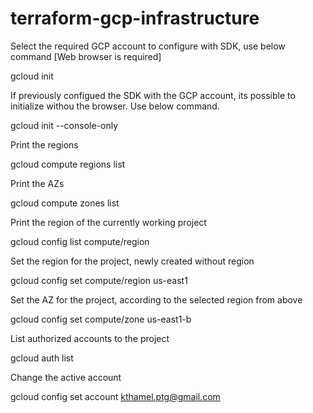 # terraform-gcp-infrastructure

Select the required GCP account to configure with SDK, use below command [Web browser is required]

gcloud init 

If previously configued the SDK with the GCP account, its possible to initialize withou the browser. Use below command.

gcloud init --console-only

Print the regions

gcloud compute regions list

Print the AZs

gcloud compute zones list

Print the region of the currently working project

gcloud config list compute/region 

Set the region for the project, newly created without region

gcloud config set compute/region us-east1

Set the AZ for the project, according to the selected region from above

gcloud config set compute/zone us-east1-b

List authorized accounts to the project 

gcloud auth list

Change the active account 

gcloud config set account kthamel.ptg@gmail.com

